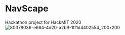 # NavScape
Hackathon project for HackMIT 2020
<br>
![80378036-e664-4d20-a2b9-1ff1d4402554_200x200](https://user-images.githubusercontent.com/36445600/93708355-0bf9d080-fb53-11ea-82c4-43f9c7f8ae85.png)
<br>
